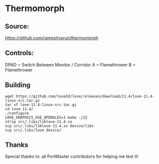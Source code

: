 # Thermomorph

## Source: 

https://github.com/rameshvarun/thermomorph

## Controls:

DPAD			= Switch Between Monitor / Corridor
A			= Flamethrower
B			= Flamethrower

## Building

```
wget https://github.com/love2d/love/releases/download/11.4/love-11.4-linux-src.tar.gz
tar xf love-11.4-linux-src.tar.gz
cd love-11.4/
./configure
LOVE_GRAPHICS_USE_OPENGLES=1 make -j12
strip src/.libs/liblove-11.4.so
scp src/.libs/liblove-11.4.so device/libs
scp src/.libs/love device/
```

## Thanks

Special thanks to: all PortMaster contributors for helping me test it!
